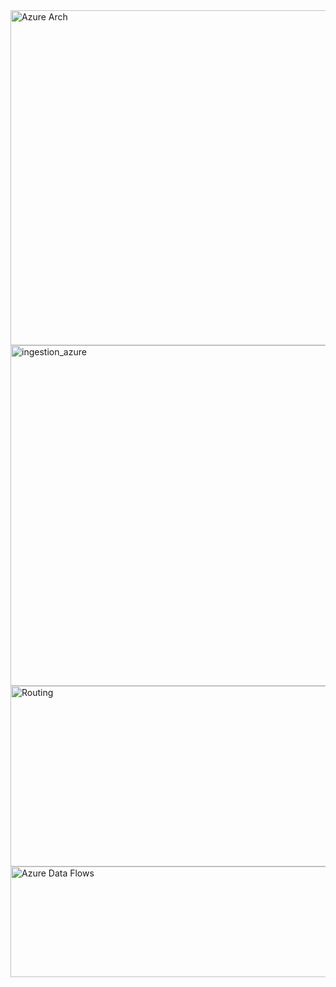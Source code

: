 


<img width="1040" height="536" alt="Azure Arch" src="https://github.com/user-attachments/assets/6c606ecd-4724-46be-93f3-4b82b3961094" />


<img width="1378" height="545" alt="ingestion_azure" src="https://github.com/user-attachments/assets/85a29be5-cbc8-42d1-8faa-af86092b4305" />

<img width="1336" height="289" alt="Routing" src="https://github.com/user-attachments/assets/3b70513c-2f5e-494c-8bb7-eb8902d13d4a" />
<img width="1399" height="177" alt="Azure Data Flows" src="https://github.com/user-attachments/assets/359f8520-61e3-49b0-b83f-4b3019ded048" />

